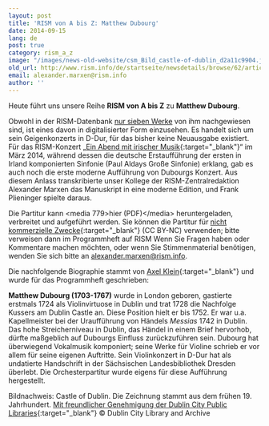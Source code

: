 ```yaml
---
layout: post
title: 'RISM von A bis Z: Matthew Dubourg'
date: 2014-09-15
lang: de
post: true
category: rism_a_z
image: "/images/news-old-website/csm_Bild_castle-of-dublin_d2a11c9904.jpg"
old_url: http://www.rism.info/de/startseite/newsdetails/browse/62/article/64/matthew-dubourg.html
email: alexander.marxen@rism.info
author: ''
---
```



Heute führt uns unsere Reihe **RISM von A bis Z** zu **Matthew Dubourg**.

Obwohl in der RISM-Datenbank [nur sieben Werke](https://opac.rism.info/search?View=rism&author=Matthew+Dubourg "external-link-new-window") von ihm nachgewiesen sind, ist eines davon in digitalisierter Form einzusehen. Es handelt sich um sein Geigenkonzerts in D-Dur, für das bisher keine Neuausgabe existiert. Für das RISM-Konzert „[Ein Abend mit irischer Musik](/events/2014/02/24/an-evening-of-irish-music.html){:target="_blank"}“ im März 2014, während dessen die deutsche Erstaufführung der ersten in Irland komponierten Sinfonie (Paul Aldays Große Sinfonie) erklang, gab es auch noch die erste moderne Aufführung von Dubourgs Konzert. Aus diesem Anlass transkribierte unser Kollege der RISM-Zentralredaktion Alexander Marxen das Manuskript in eine moderne Edition, und Frank Plieninger spielte daraus.

Die Partitur kann \<media 779\>hier (PDF)\</media\> heruntergeladen, verbreitet und aufgeführt werden. Sie können die Partitur für [nicht kommerzielle Zwecke](http://creativecommons.org/licenses/by-nc/4.0/){:target="_blank"} (CC BY-NC) verwenden; bitte verweisen dann im Programmheft auf RISM Wenn Sie Fragen haben oder Kommentare machen möchten, oder wenn Sie Stimmenmaterial benötigen, wenden Sie sich bitte an [alexander.marxen@rism.info](mailto:alexander.marxen@rism.info).

Die nachfolgende Biographie stammt von [Axel Klein](http://axelklein.de/){:target="_blank"} und wurde für das Programmheft geschrieben:

**Matthew Dubourg (1703-1767)** wurde in London geboren, gastierte erstmals 1724 als Violinvirtuose in Dublin und trat 1728 die Nachfolge Kussers am Dublin Castle an. Diese Position hielt er bis 1752. Er war u.a. Kapellmeister bei der Uraufführung von Händels _Messias_ 1742 in Dublin. Das hohe Streicherniveau in Dublin, das Händel in einem Brief hervorhob, dürfte maßgeblich auf Dubourgs Einfluss zurückzuführen sein. Dubourg hat überwiegend Vokalmusik komponiert; seine Werke für Violine schrieb er vor allem für seine eigenen Auftritte. Sein Violinkonzert in D-Dur hat als undatierte Handschrift in der Sächsischen Landesbibliothek Dresden überlebt. Die Orchesterpartitur wurde eigens für diese Aufführung hergestellt.

Bildnachweis: Castle of Dublin. Die Zeichnung stammt aus dem frühen 19. Jahrhundert. [Mit freundlicher Genehmigung der Dublin City Public Libraries](http://www.askaboutireland.ie/learning-zone/primary-students/looking-at-places/dublin-city/dublin-castle/independence-and-beyond/buildings-at-dublin-castl/index.xml){:target="_blank"} © Dublin City Library and Archive



